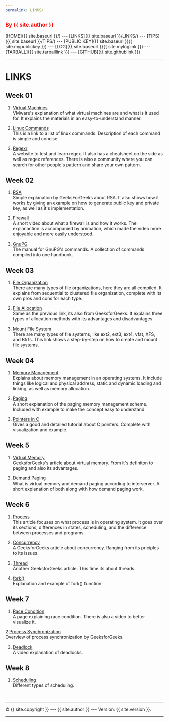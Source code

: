 ```yaml
---
permalink: LINKS/
---
```

<span style="color:red; font-weight:bold; font-size:larger;">By {{ site.author }}</span>
<br><br>
[HOME]({{ site.baseurl }}/) ---
[LINKS]({{ site.baseurl }}/LINKS/) ---
[TIPS]({{ site.baseurl }}/TIPS/) ---
[PUBLIC KEY]({{ site.baseurl }}{{ site.mypublickey }}) ---
[LOG]({{ site.baseurl }}{{ site.myloglink }}) ---
[TARBALL]({{ site.tarballlink }}) ---
[GITHUB]({{ site.githublink }})
<br>
<hr>

# LINKS

## Week 01

1. [Virtual Machines](https://www.vmware.com/topics/glossary/content/virtual-machine.html)<br>
VMware's explanation of what virtual machines are and what is it used for. It explains the materials in an easy-to-understand manner.

2. [Linux Commands](https://www.pcwdld.com/linux-commands-cheat-sheet#wbounce-modal)<br>
This is a link to a list of linux commands. Description of each command is simple and concise.

3. [Regexr](https://regexr.com/)<br>
A website to test and learn regex. It also has a cheatsheet on the side as well as regex references. There is also a community where you can search for other people's pattern and share your own pattern.

## Week 02

1. [RSA](https://www.geeksforgeeks.org/rsa-algorithm-cryptography/)<br>
Simple explanation by GeeksForGeeks about RSA. It also shows how it works by giving an example on how to generate public key and private key, as well as it's implementation.

2. [Firewall](https://youtu.be/kDEX1HXybrU)<br>
A short video about what a firewall is and how it works. The explanantion is accompanied by animation, which made the video more enjoyable and more easily understood.

3. [GnuPG](https://www.gnupg.org/gph/en/manual.html)<br>
The manual for GnuPG's commands. A collection of commands compiled into one handbook.

## Week 03

1. [File Organization](https://www.geeksforgeeks.org/file-organization-in-dbms-set-1/)<br>
There are many types of file organizations, here they are all compiled. It explains from sequential to clustered file organization, complete with its own pros and cons for each type.

2. [File Allocation](https://www.geeksforgeeks.org/file-allocation-methods/)<br>
Same as the previous link, its also from GeeksforGeeks. It explains three types of allocation methods with its advantages and disadvantages.

3. [Mount File System](https://www.thegeekdiary.com/how-to-create-and-mount-filesystems-in-linux/)<br>
There are many types of file systems, like ext2, ext3, ext4, vfat, XFS, and Btrfs. This link shows a step-by-step on how to create and mount file systems.

## Week 04

1. [Memory Management](https://www.geeksforgeeks.org/memory-management-in-operating-system/)<br>
Explains about memory management in an operating systems. It include things like logical and physical address, static and dynamic loading and linking, as well as memory allocation.

2. [Paging](https://www.geeksforgeeks.org/paging-in-operating-system/)<br>
A short explanation of the paging memory management scheme. Included with example to make the concept easy to understand.

3. [Pointers in C](https://www.javatpoint.com/c-pointers)<br>
Gives a good and detailed tutorial about C pointers. Complete with visualization and example.

## Week 5

1. [Virtual Memory](https://www.geeksforgeeks.org/virtual-memory-in-operating-system/)<br>
GeeksforGeeks's article about virtual memory. From it's definiton to paging and also its advantages.

2. [Demand Paging](https://www.interserver.net/tips/kb/virtual-memory-demand-paging/)<br>
What is virtual memory and demand paging according to interserver. A short explanation of both along with how demand paging work.

## Week 6

1. [Process](https://www.studytonight.com/operating-system/operating-system-processes)<br>
This article focuses on what process is in operating system. It goes over its sections, differences in states, scheduling, and the difference between processes and programs.

2. [Concurrency](https://www.geeksforgeeks.org/concurrency-in-operating-system/)<br>
A GeeksforGeeks article about concurrency. Ranging from its priciples to its issues.

3. [Thread](https://www.geeksforgeeks.org/thread-in-operating-system/)<br>
Another GeeksforGeeks article. This time its about threads.

4. [fork()](https://www.includehelp.com/c-programs/c-fork-function-linux-example.aspx)<br>
Explanation and example of fork() function.

## Week 7
1. [Race Condition](https://www.techtarget.com/searchstorage/definition/race-condition)<br>
A page explaining race condition. There is also a video to better visualize it.

2.[Process Synchronization](https://www.geeksforgeeks.org/introduction-of-process-synchronization/)<br>
Overview of process synchronization by GeeksforGeeks. 

3. [Deadlock](https://www.youtube.com/watch?v=UVo9mGARkhQ)<br>
A video explanation of deadlocks.

## Week 8
1. [Scheduling](https://www.geeksforgeeks.org/cpu-scheduling-in-operating-systems/#types)<br>
Different types of scheduling.

<br>
<hr>
&copy; {{ site.copyright }} --- {{ site.author }} --- Version: {{ site.version }}.
<hr>
<br>
